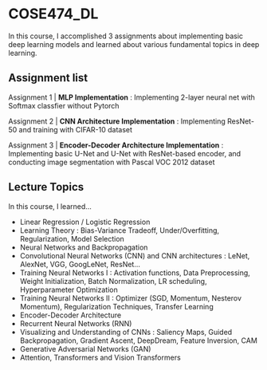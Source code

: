 # COSE474_DL

In this course, I accomplished 3 assignments about implementing basic deep learning models and learned about various fundamental topics in deep learning.

## Assignment list

Assignment 1 | **MLP Implementation** : Implementing 2-layer neural net with Softmax classfier without Pytorch

Assignment 2 | **CNN Architecture Implementation** : Implementing ResNet-50 and training with CIFAR-10 dataset

Assignment 3 | **Encoder-Decoder Architecture Implementation** : Implementing basic U-Net and U-Net with ResNet-based encoder, and conducting image segmentation with Pascal VOC 2012 dataset

## Lecture Topics
In this course, I learned...

- Linear Regression / Logistic Regression
- Learning Theory : Bias-Variance Tradeoff, Under/Overfitting, Regularization, Model Selection
- Neural Networks and Backpropagation
- Convolutional Neural Networks (CNN) and CNN architectures : LeNet, AlexNet, VGG, GoogLeNet, ResNet...
- Training Neural Networks I : Activation functions, Data Preprocessing, Weight Initialization, Batch Normalization, LR scheduling, Hyperparameter Optimization
- Training Neural Networks II : Optimizer (SGD, Momentum, Nesterov Momentum), Regularization Techniques, Transfer Learning
- Encoder-Decoder Architecture
- Recurrent Neural Networks (RNN)
- Visualizing and Understanding of CNNs : Saliency Maps, Guided Backpropagation, Gradient Ascent, DeepDream, Feature Inversion, CAM
- Generative Adversarial Networks (GAN)
- Attention, Transformers and Vision Transformers

